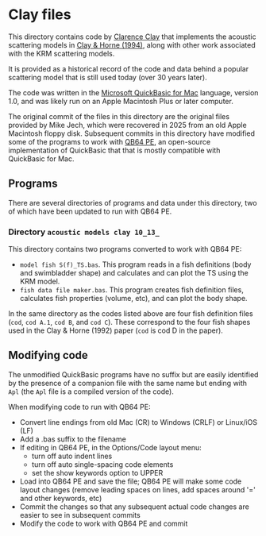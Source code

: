 # Clay files

This directory contains code by [Clarence Clay](https://en.wikipedia.org/wiki/Clarence_S._Clay_Jr.) that implements
the acoustic scattering models in [Clay & Horne (1994)](https://doi.org/10.1121/1.410245), along with other work associated with the KRM scattering models.

It is provided as a historical record of the code and data behind a popular scattering model that is still used today (over 30 years later).

The code was written in the [Microsoft QuickBasic for Mac](https://winworldpc.com/product/quickbasic/10x-for-mac) language, version 1.0, and was likely run on an Apple Macintosh Plus or later computer. 

The original commit of the files in this directory are the original files provided by Mike Jech, which were recovered in 2025 from an old Apple Macintosh floppy disk. Subsequent commits in this directory have modified some of the programs to work with [QB64 PE](https://www.qb64phoenix.com/), an open-source implementation of QuickBasic that that is mostly compatible with QuickBasic for Mac.

## Programs

There are several directories of programs and data under this directory, two of which have been updated to run with QB64 PE.

### Directory `acoustic models clay 10_13_`

This directory contains two programs converted to work with QB64 PE:

- `model fish S(f)_TS.bas`. This program reads in a fish definitions (body and swimbladder shape) and calculates and can plot the TS using the KRM model.
- `fish data file maker.bas`. This program creates fish definition files, calculates fish properties (volume, etc), and can plot the body shape.

 In the same directory as the codes listed above are four fish definition files (`cod`, `cod A.1`, `cod B`, and `cod C`). These correspond to the four fish shapes used in the Clay & Horne (1992) paper (`cod` is cod D in the paper).

## Modifying code

The unmodified QuickBasic programs have no suffix but are easily identified by the presence of a companion file with the same name but ending with `Apl` (the `Apl` file is a compiled version of the code).

When modifying code to run with QB64 PE:

- Convert line endings from old Mac (CR) to Windows (CRLF) or Linux/iOS (LF)
- Add a .bas suffix to the filename
- If editing in QB64 PE, in the Options/Code layout menu:
  - turn off auto indent lines
  - turn off auto single-spacing code elements
  - set the show keywords option to UPPER 
- Load into QB64 PE and save the file; QB64 PE will make some code layout changes (remove leading spaces on lines, add spaces around '=' and other keywords, etc)
- Commit the changes so that any subsequent actual code changes are easier to see in subsequent commits
- Modify the code to work with QB64 PE and commit
